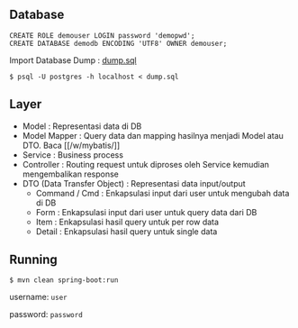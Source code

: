 Database
-----------
```
CREATE ROLE demouser LOGIN password 'demopwd';
CREATE DATABASE demodb ENCODING 'UTF8' OWNER demouser;
```

Import Database Dump : [dump.sql](https://phabricator.pusilkom.com/file/data/bf42j4r2mngafgxohtg6/PHID-FILE-4bwxnlfrqr7fzx7t3vlk/dump.sql) 
```
$ psql -U postgres -h localhost < dump.sql
```

Layer
------

  - Model : Representasi data di DB
  - Model Mapper : Query data dan mapping hasilnya menjadi Model atau DTO. Baca [[/w/mybatis/]]
  - Service : Business process
  - Controller : Routing request untuk diproses oleh Service kemudian mengembalikan response
  - DTO (Data Transfer Object) : Representasi data input/output
    - Command / Cmd : Enkapsulasi input dari user untuk mengubah data di DB
    - Form :  Enkapsulasi input dari user untuk query data dari DB
    - Item : Enkapsulasi hasil query untuk per row data
    - Detail : Enkapsulasi hasil query untuk single data


Running
----------
```
$ mvn clean spring-boot:run
```

username: `user`

password: `password`